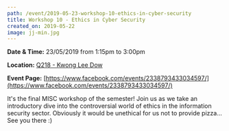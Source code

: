 ```yaml
---
path: /event/2019-05-23-workshop-10-ethics-in-cyber-security
title: Workshop 10 - Ethics in Cyber Security
created_on: 2019-05-22
image: jj-min.jpg
---
```


**Date & Time:** 23/05/2019 from 1:15pm to 3:00pm

**Location:** [Q218 - Kwong Lee Dow](https://maps.unimelb.edu.au/parkville/building/263)

**Event Page:** [https://www.facebook.com/events/2338793433034597/](https://www.facebook.com/events/2338793433034597/)


It's the final MISC workshop of the semester! Join us as we take an introductory dive into the controversial world of ethics in the information security sector.
Obviously it would be unethical for us not to provide pizza...
See you there :)